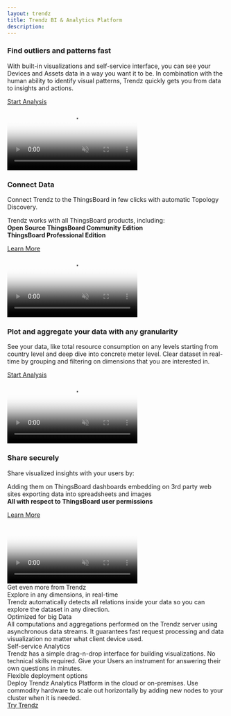 ```yaml
---
layout: trendz
title: Trendz BI & Analytics Platform
description: 
---
```


<section class="pe-features trendz-features">
    <div class="main-bg">
        <main>
            <div class="content">
                <h3 class="header"><span class="cBlue" >Find outliers and patterns fast</span></h3>
                <p>With built-in visualizations and self-service interface, you can see your Devices and Assets data in a way you want it to be. 
                        In combination with the human ability to identify visual patterns, Trendz quickly gets you from data to insights and actions.</p>
                <a href="/pricing/?active=trendz" class="button cBlue try-button">Start Analysis</a>           
            </div>
            <div class="image-block">
                <div class="image-wrapper">
                    <video poster="/images/trendz/preview/heatmap-preview.png" autoplay="" loop="" preload="auto" muted="">
                        <source src="https://github.com/vparomskiy/publicData/blob/master/heatmap_v3.webm?raw=true" type="video/webm">                
                    </video>
                </div>
            </div>
        </main>
    </div>
    <div class="main-bg">
        <main>
            <div class="content">
                <h3 class="header"><span class="cBlue">Connect Data</span></h3>
                <p>Connect Trendz to the ThingsBoard in few clicks with automatic Topology Discovery.</p>
                <p>
                    Trendz works with all ThingsBoard products, including:<br>
                    <b>Open Source ThingsBoard Community Edition</b><br>
                    <b>ThingsBoard Professional Edition</b>
                </p>
                <a href="/docs/trendz/" class="button cBlue try-button">Learn More</a>
            </div>
            <div class="image-block">
                <div class="image-wrapper">
                    <video poster="/images/trendz/preview/table-preview.png" autoplay="" loop="" preload="auto" muted="">
                        <source src="https://github.com/vparomskiy/publicData/blob/master/table_v3.webm?raw=true" type="video/webm">
                    </video>
                </div>
            </div>
        </main>
    </div>
    <div class="main-bg">
        <main>
            <div class="content">
                <h3 class="header"><span class="cBlue">Plot and aggregate your data with any granularity</span></h3>
                <p>
                    See your data, like total resource consumption on any levels starting from country level and deep dive into concrete meter level.
                    Clear dataset in real-time by grouping and filtering on dimensions that you are interested in.
                </p>
                <a href="/pricing/?active=trendz" class="button cBlue try-button">Start Analysis</a>
            </div>
            <div class="image-block">
                <div class="image-wrapper">
                    <video poster="/images/trendz/preview/corelation-preview.png" autoplay="" loop="" preload="auto" muted="">
                        <source src="https://github.com/vparomskiy/publicData/blob/master/corelation_v3.webm?raw=true" type="video/webm">
                    </video>
                </div>
            </div>
        </main>
    </div>
    <div class="main-bg">
        <main>
            <div class="content">
                <h3 class="header"><span class="cBlue">Share securely</span></h3>
                <p>
                    Share visualized insights with your users by:
                </p>
                <p>
                    Adding them on ThingsBoard dashboards
                    embedding on 3rd party web sites
                    exporting data into spreadsheets and images
                    <br>
                    <b>All with respect to ThingsBoard user permissions</b>
                </p>
                <a href="http://0.0.0.0:4000/docs/trendz/" class="button cBlue try-button">Learn More</a>
            </div>
            <div class="image-block">
                <div class="image-wrapper">
                    <video poster="/images/trendz/preview/dashboard-preview.png" autoplay="" loop="" preload="auto" muted="">
                    </video>
                </div>
            </div>
        </main>
    </div>
</section>

<div id="deployment-options"></div>

<div class="more-features">
    <div class="more-features__head">
        Get even more from Trendz
    </div>
    <div class="elements">
        <div class="more-features__element js-bounceLeft">
            <div class="more-features-elements__icon real-time"></div>
            <div class="more-features__separation-block">
                <div class="more-features-element__head">
                    Explore in any dimensions, in real-time
                </div>
                <div class="more-features__text">
                    Trendz automatically detects all relations inside your data so you can explore the dataset in any direction.
                </div>
            </div>
        </div>
        <div class="more-features__element js-bounceRight">
            <div class="more-features-elements__icon data"></div>
            <div class="more-features__separation-block">
                <div class="more-features-element__head">
                    Optimized for big Data
                </div>
                <div class="more-features__text">
                    All computations and aggregations performed on the Trendz server using asynchronous data streams. It guarantees fast request processing and data visualization no matter what client device used.
                </div>
            </div>
        </div>
        <div class="more-features__element js-bounceLeft">
            <div class="more-features-elements__icon analytics"></div>
            <div class="more-features__separation-block">
                <div class="more-features-element__head">
                    Self-service Analytics
                </div>
                <div class="more-features__text">
                    Trendz has a simple drag-n-drop interface for building visualizations. No technical skills required. Give your Users an instrument for answering their own questions in minutes.
                </div>
            </div>
        </div>
        <div class="more-features__element js-bounceRight">
            <div class="more-features-elements__icon deployment"></div>
            <div class="more-features__separation-block">
                <div class="more-features-element__head">
                    Flexible deployment options
                </div>
                <div class="more-features__text">
                    Deploy Trendz Analytics Platform in the cloud or on-premises. Use commodity hardware to scale out horizontally by adding new nodes to your cluster when it is needed.
                </div>
            </div>
        </div>
    </div>
</div>

<div class="try-button-block">
    <a href="/pricing/?active=trendz" class="button try-trendz">Try Trendz</a>
</div>

